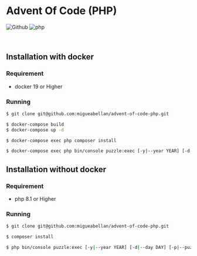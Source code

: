 # Advent Of Code (PHP)

![Github](https://github.com/migueabellan/advent-of-code-php/workflows/Test/badge.svg)
![php](https://img.shields.io/github/languages/top/migueabellan/advent-of-code-php?style=flat-square)

<br />

## Installation with docker

### Requirement

- docker 19 or Higher

### Running

```sh
$ git clone git@github.com:migueabellan/advent-of-code-php.git

$ docker-compose build
$ docker-compose up -d

$ docker-compose exec php composer install
```

```sh
$ docker-compose exec php bin/console puzzle:exec [-y|--year YEAR] [-d|--day DAY] [-p|--puzzle PUZZLE]
```

## Installation without docker

### Requirement

- php 8.1 or Higher

### Running

```sh
$ git clone git@github.com:migueabellan/advent-of-code-php.git

$ composer install
```

```sh
$ php bin/console puzzle:exec [-y|--year YEAR] [-d|--day DAY] [-p|--puzzle PUZZLE]
```
